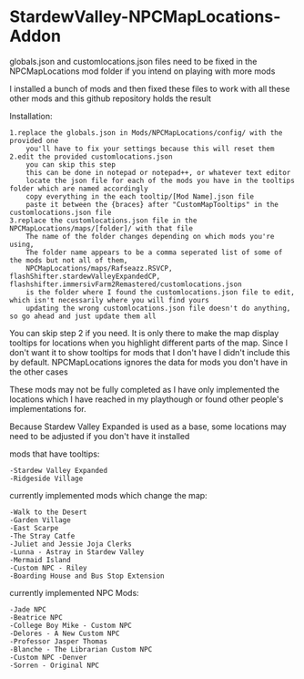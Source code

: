 # StardewValley-NPCMapLocations-Addon
globals.json and customlocations.json files need to be fixed in the NPCMapLocations mod folder if you intend on playing with more mods

I installed a bunch of mods and then fixed these files to work with all these other mods and this github repository holds the result


Installation:

    1.replace the globals.json in Mods/NPCMapLocations/config/ with the provided one
        you'll have to fix your settings because this will reset them
    2.edit the provided customlocations.json 
        you can skip this step
        this can be done in notepad or notepad++, or whatever text editor
        locate the json file for each of the mods you have in the tooltips folder which are named accordingly
        copy everything in the each tooltip/[Mod Name].json file 
        paste it between the {braces} after "CustomMapTooltips" in the customlocations.json file
    3.replace the customlocations.json file in the NPCMapLocations/maps/[folder]/ with that file
        The name of the folder changes depending on which mods you're using,
        The folder name appears to be a comma seperated list of some of the mods but not all of them,
        NPCMapLocations/maps/Rafseazz.RSVCP, flashShifter.stardewValleyExpandedCP, flashshifter.immersivFarm2Remastered/customlocations.json
        is the folder where I found the customlocations.json file to edit, which isn't necessarily where you will find yours
        updating the wrong customlocations.json file doesn't do anything, so go ahead and just update them all

You can skip step 2 if you need. It is only there to make the map display tooltips for locations when you highlight different parts of the map. Since I don't want it to show tooltips for mods that I don't have I didn't include this by default. NPCMapLocations ignores the data for mods you don't have in the other cases
        
    
These mods may not be fully completed as I have only implemented the locations which I have reached in my playthough or found other people's implementations for.

Because Stardew Valley Expanded is used as a base, some locations may need to be adjusted if you don't have it installed
    
mods that have tooltips:
 
    -Stardew Valley Expanded
    -Ridgeside Village

currently implemented mods which change the map:

    -Walk to the Desert
    -Garden Village
    -East Scarpe
    -The Stray Catfe
    -Juliet and Jessie Joja Clerks
    -Lunna - Astray in Stardew Valley
    -Mermaid Island
    -Custom NPC - Riley
    -Boarding House and Bus Stop Extension

currently implemented NPC Mods:

    -Jade NPC
    -Beatrice NPC
    -College Boy Mike - Custom NPC
    -Delores - A New Custom NPC
    -Professor Jasper Thomas
    -Blanche - The Librarian Custom NPC
    -Custom NPC -Denver
    -Sorren - Original NPC

